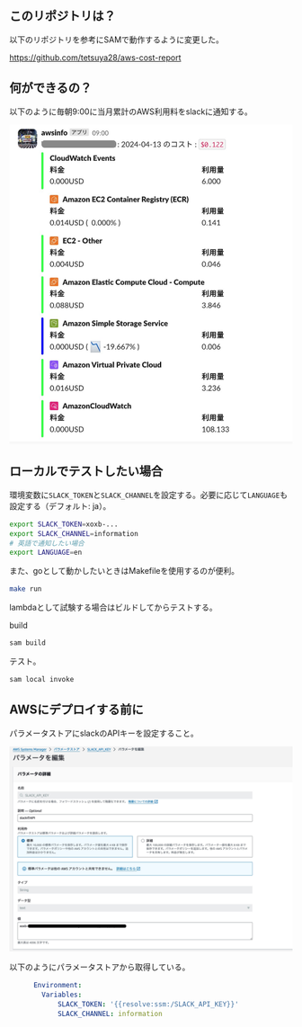 
## このリポジトリは？

以下のリポジトリを参考にSAMで動作するように変更した。

https://github.com/tetsuya28/aws-cost-report

## 何ができるの？

以下のように毎朝9:00に当月累計のAWS利用料をslackに通知する。

![](./docs/Slack-example.jpg)


## ローカルでテストしたい場合

環境変数に`SLACK_TOKEN`と`SLACK_CHANNEL`を設定する。必要に応じて`LANGUAGE`も設定する（デフォルト: ja）。

```bash
export SLACK_TOKEN=xoxb-...
export SLACK_CHANNEL=information
# 英語で通知したい場合
export LANGUAGE=en
```

また、goとして動かしたいときはMakefileを使用するのが便利。

```bash
make run
```

lambdaとして試験する場合はビルドしてからテストする。

build

```bash
sam build
```

テスト。

```bash
sam local invoke
```

## AWSにデプロイする前に

パラメータストアにslackのAPIキーを設定すること。

![](./docs/parameter.jpg)

以下のようにパラメータストアから取得している。

```yaml
      Environment:
        Variables:
            SLACK_TOKEN: '{{resolve:ssm:/SLACK_API_KEY}}'
            SLACK_CHANNEL: information
```


